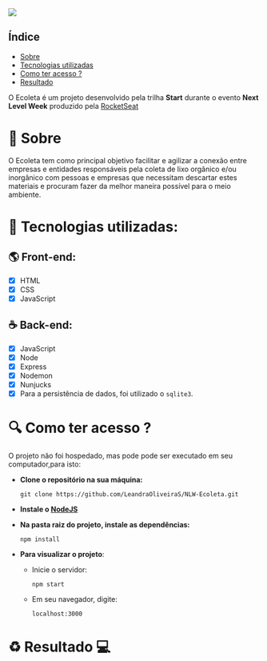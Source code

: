 <img src="https://raw.githubusercontent.com/LeandraOliveiraS/NLW-Ecoleta/a57c84b4b5d2f0c0a0025fc6014a371d8295c5e3/public/icones/logo.svg">

## Índice
- [Sobre](#Sobre)
- [Tecnologias utilizadas](#Tecnologias-utilizadas)
- [Como ter acesso ?](#Como-ter-acesso-?)
- [Resultado](#Resultado)

O Ecoleta é um projeto desenvolvido pela trilha **Start** durante o evento **Next Level Week** produzido pela [RocketSeat](https://rocketseat.com.br/)

# :bookmark: Sobre

O Ecoleta tem como principal objetivo facilitar e agilizar a conexão entre empresas e entidades responsáveis pela coleta de lixo orgânico e/ou inorgânico com pessoas e empresas que necessitam descartar estes materiais e procuram fazer da melhor maneira possível para o meio ambiente.

# :rocket: Tecnologias utilizadas:

## :earth_americas: Front-end:

- [X] HTML
- [X] CSS
- [X] JavaScript

## :coffee: Back-end:

- [X] JavaScript
- [X] Node
- [X] Express
- [X] Nodemon
- [X] Nunjucks
- [X] Para a persistência de dados, foi utilizado o `sqlite3`.

# :mag: Como ter acesso ?

O projeto não foi hospedado, mas pode pode ser executado em seu computador,para isto:

- **Clone o repositório na sua máquina:**

  ```git clone https://github.com/LeandraOliveiraS/NLW-Ecoleta.git```

- **Instale o [NodeJS](https://nodejs.org/en/download/)**

- **Na pasta raiz do projeto, instale as dependências:**

  ```npm install```

- **Para visualizar o projeto**:
  -   Inicie o servidor:
  
      ```npm start```
  - Em seu navegador, digite:
  
    ```localhost:3000```
    
# :recycle: Resultado :computer:
